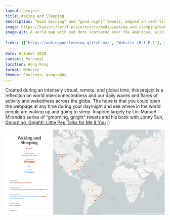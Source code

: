 ```yaml
---
layout: project
title: Waking and Sleeping
description: “Good morning” and “good night” tweets, mapped in real-time.
image: https://kayserifserif.place/assets/media/waking-and-sleeping/waking-and-sleeping.jpg
image-alt: A world map with red dots scattered over the Americas, with a white sidebar displaying a log of tweets.

links: [["https://wakingandsleeping.glitch.me/", "Website (R.I.P.)"], ["https://github.com/kayserifserif/wakingandsleeping", "GitHub"]]

date: October 2020
context: Personal
location: Hong Kong
format: Website
themes: Emotions; geography
---
```


Created during an intensely virtual, remote, and global time, this project is a reflection on world interconnectedness and our daily waves and flares of activity and wakedness across the globe. The hope is that you could open the webpage at any time during your day/night and see where in the world people are waking up and going to sleep. Inspired largely by Lin-Manuel Miranda’s series of “gmorning, gnight” tweets and his book with Jonny Sun, [Gmorning, Gnight!: Little Pep Talks for Me & You](https://bookshop.org/books/gmorning-gnight-little-pep-talks-for-me-you/9781984854278) :)

<div class="gallery">
  <img src="/assets/media/waking-and-sleeping/waking-and-sleeping.jpg" alt="A world map with red dots scattered over the Americas, with a white sidebar displaying a log of tweets.">
</div>